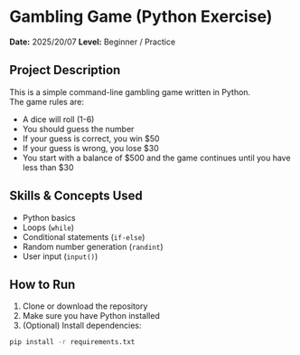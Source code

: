 # Gambling Game (Python Exercise)

**Date:** 2025/20/07
**Level:** Beginner / Practice

## Project Description
This is a simple command-line gambling game written in Python.  
The game rules are:
- A dice will roll (1-6)  
- You should guess the number  
- If your guess is correct, you win $50  
- If your guess is wrong, you lose $30  
- You start with a balance of $500 and the game continues until you have less than $30

## Skills & Concepts Used
- Python basics  
- Loops (`while`)  
- Conditional statements (`if-else`)  
- Random number generation (`randint`)  
- User input (`input()`)  

## How to Run
1. Clone or download the repository  
2. Make sure you have Python installed  
3. (Optional) Install dependencies:
```bash
pip install -r requirements.txt
